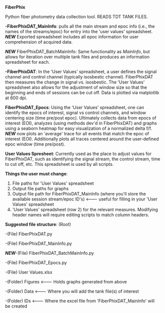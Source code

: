 **FiberPhix**

Python fiber photometry data collection tool. READS TDT TANK FILES. 


**-FiberPhixDAT_MainInfo**: pulls all the main stream and epoc info (i.e., the names of the streams/epoc) for entry into the 'user values' spreadsheet. ***NEW*** Exported spreadsheet includes all epoc information for user comprehension of acquired data.

***NEW*** FiberPhixDAT_BatchMainInfo: Same functionality as _MainInfo_, but allows for iteration over multiple tank files and produces an information spreadsheet for each. 

**-FiberPhixDAT**: In the 'User Values' spreadsheet, a user defines the signal channel and control channel (typically isosbestic channel). FiberPhixDAT then measures
the change in signal vs. isosbestic. The 'User Values' spreadsheet also allows for the adjustment of window size so that the beginning and ends of sessions can be cut off.
Data is plotted via matplotlib at 600 dpi.

**FiberPhixDAT_Epocs**: Using the 'User Values' spreadsheet, one can identify the epocs of interest, signal vs control channels, and window centering size (time pre/post epoc). Ultimately collects data from epocs of interest (EOI), analyzes (using methods dev'd in FiberPhixDAT) and graphs using a seaborn heatmap for easy visualization of a normalized
delta f/f. ***NEW*** now plots an 'average' trace for all events that match the epoc of interest (EOI). Additionally plots all traces centered around the user-defined epoc window (time pre/post).

**User Values Spresheet**: Currently used as the place to adjust values for FiberPhixDAT, such as identifying the signal stream, the control stream, time to cut off, etc. This spreadsheet
is used by all scripts.

**Things the user must change**:
1) File paths for 'User Values' spreadsheet
2) Output file paths for graphs
3) Output file path for FiberPhixDAT_MainInfo (where you'll store the available session stream/epoc ID's) <--- useful for filling in your 'User Values' spreadsheet
4) 'User Values' spreadsheet (row 2) for the relevant measures. Modifying header names will require editing scripts to match column headers.



**Suggested file structure**:
(Root)

-(File) FiberPhixDAT.py

-(File) FiberPhixDAT_MainInfo.py

***NEW***-(File) FiberPhixDAT_BatchMainInfo.py

-(File) FiberPhixDAT_Epocs.py

-(File) User Values.xlsx

-(Folder) Figures <--- Holds graphs generated from above

-(Folder) Data <--- Where you will add the tank file(s) of interest

-(Folder) IDs <--- Where the excel file from 'FiberPhixDAT_MainInfo' will be created
